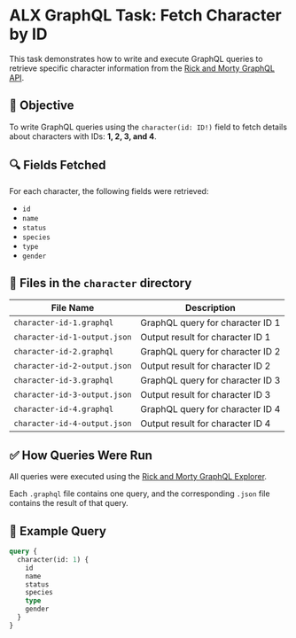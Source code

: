 # ALX GraphQL Task: Fetch Character by ID

This task demonstrates how to write and execute GraphQL queries to retrieve specific character information from the [Rick and Morty GraphQL API](https://rickandmortyapi.com/graphql).

## 📌 Objective

To write GraphQL queries using the `character(id: ID!)` field to fetch details about characters with IDs: **1, 2, 3, and 4**.

## 🔍 Fields Fetched

For each character, the following fields were retrieved:

- `id`
- `name`
- `status`
- `species`
- `type`
- `gender`

## 📁 Files in the `character` directory

| File Name                    | Description                      |
| ---------------------------- | -------------------------------- |
| `character-id-1.graphql`     | GraphQL query for character ID 1 |
| `character-id-1-output.json` | Output result for character ID 1 |
| `character-id-2.graphql`     | GraphQL query for character ID 2 |
| `character-id-2-output.json` | Output result for character ID 2 |
| `character-id-3.graphql`     | GraphQL query for character ID 3 |
| `character-id-3-output.json` | Output result for character ID 3 |
| `character-id-4.graphql`     | GraphQL query for character ID 4 |
| `character-id-4-output.json` | Output result for character ID 4 |

## ✅ How Queries Were Run

All queries were executed using the [Rick and Morty GraphQL Explorer](https://rickandmortyapi.com/graphql).

Each `.graphql` file contains one query, and the corresponding `.json` file contains the result of that query.

## 🚀 Example Query

```graphql
query {
  character(id: 1) {
    id
    name
    status
    species
    type
    gender
  }
}
```
